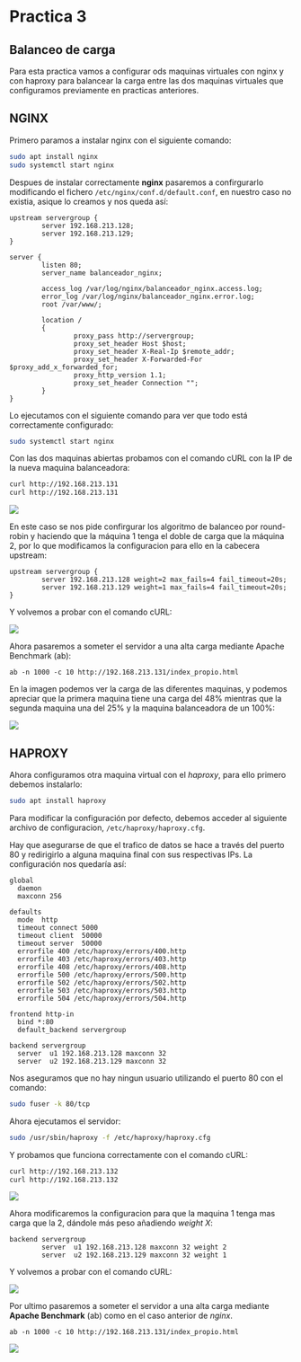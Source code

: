 # Practica 3

## Balanceo de carga

Para esta practica vamos a configurar ods maquinas virtuales con nginx y con
haproxy para balancear la carga entre las dos maquinas virtuales que
configuramos previamente en practicas anteriores.

## NGINX

Primero paramos a instalar nginx con el siguiente comando:

```sh
sudo apt install nginx
sudo systemctl start nginx
```

Despues de instalar correctamente **nginx** pasaremos a confirgurarlo
modificando el fichero `/etc/nginx/conf.d/default.conf`, en nuestro caso no
existia, asique lo creamos y nos queda así:

```nginx
upstream servergroup {
        server 192.168.213.128;
        server 192.168.213.129;
}

server {
        listen 80;
        server_name balanceador_nginx;

        access_log /var/log/nginx/balanceador_nginx.access.log;
        error_log /var/log/nginx/balanceador_nginx.error.log;
        root /var/www/;

        location /
        {
                proxy_pass http://servergroup;
                proxy_set_header Host $host;
                proxy_set_header X-Real-Ip $remote_addr;
                proxy_set_header X-Forwarded-For $proxy_add_x_forwarded_for;
                proxy_http_version 1.1;
                proxy_set_header Connection "";
        }
}
```

Lo ejecutamos con el siguiente comando para ver que todo está correctamente
configurado:

```sh
sudo systemctl start nginx
```

Con las dos maquinas abiertas probamos con el comando cURL con la IP de la nueva
maquina balanceadora:

```sh
curl http://192.168.213.131
curl http://192.168.213.131
```

![](./img/p3_u3-b-nginx_curl_prueba1.png)

En este caso se nos pide confirgurar los algoritmo de balanceo por round-robin y
haciendo que la máquina 1 tenga el doble de carga que la máquina 2, por lo que
modificamos la configuracion para ello en la cabecera upstream:

```nginx
upstream servergroup {
        server 192.168.213.128 weight=2 max_fails=4 fail_timeout=20s;
        server 192.168.213.129 weight=1 max_fails=4 fail_timeout=20s;
}
```

Y volvemos a probar con el comando cURL:

![](./img/p3_u3-b-nginx_curl_prueba2.png)

Ahora pasaremos a someter el servidor a una alta carga mediante Apache Benchmark
(ab):

`ab -n 1000 -c 10 http://192.168.213.131/index_propio.html`

En la imagen podemos ver la carga de las diferentes maquinas, y podemos apreciar
que la primera maquina tiene una carga  del 48% mientras que la segunda maquina
una del 25% y la maquina balanceadora de un 100%:

![](./img/p3_u3-b-nginx_benchmark.png)

## HAPROXY

Ahora configuramos otra maquina virtual con el *haproxy*, para ello primero
debemos instalarlo:

```sh
sudo apt install haproxy
```

Para modificar la configuración por defecto, debemos acceder al siguiente
archivo de configuracion, `/etc/haproxy/haproxy.cfg`.

Hay que asegurarse de que el trafico de datos se hace a través del puerto 80 y
redirigirlo a alguna maquina final con sus respectivas IPs. La configuración nos
quedaría así:

```haproxy
global
  daemon
  maxconn 256

defaults
  mode  http
  timeout connect 5000
  timeout client  50000
  timeout server  50000
  errorfile 400 /etc/haproxy/errors/400.http
  errorfile 403 /etc/haproxy/errors/403.http
  errorfile 408 /etc/haproxy/errors/408.http
  errorfile 500 /etc/haproxy/errors/500.http
  errorfile 502 /etc/haproxy/errors/502.http
  errorfile 503 /etc/haproxy/errors/503.http
  errorfile 504 /etc/haproxy/errors/504.http

frontend http-in
  bind *:80
  default_backend servergroup

backend servergroup
  server  u1 192.168.213.128 maxconn 32
  server  u2 192.168.213.129 maxconn 32
```

Nos aseguramos que no hay ningun usuario utilizando el puerto 80 con el comando:

```sh
sudo fuser -k 80/tcp
```

Ahora ejecutamos el servidor:

```sh
sudo /usr/sbin/haproxy -f /etc/haproxy/haproxy.cfg
```

Y probamos que funciona correctamente con el comando cURL:

```sh
curl http://192.168.213.132
curl http://192.168.213.132
```

![](./img/p3_u3-b-haproxy_curl_prueba1.png)

Ahora modificaremos la configuracion para que la maquina 1 tenga mas carga que
la 2, dándole más peso añadiendo *weight X*:

```haproxy
backend servergroup
        server  u1 192.168.213.128 maxconn 32 weight 2
        server  u2 192.168.213.129 maxconn 32 weight 1
```

Y volvemos a probar con el comando cURL:

![](./img/p3_u3-b-haproxy_curl_prueba2.png)

Por ultimo pasaremos a someter el servidor a una alta carga mediante **Apache
Benchmark** (ab) como en el caso anterior de *nginx*.

```
ab -n 1000 -c 10 http://192.168.213.131/index_propio.html
```

![](./img/p3_u3-b-haproxy_benchmark.png)
